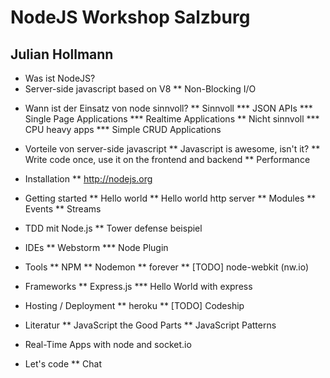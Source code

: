 # NodeJS Workshop Salzburg
## Julian Hollmann

- Was ist NodeJS?
- Server-side javascript based on V8
** Non-Blocking I/O

* Wann ist der Einsatz von node sinnvoll?
** Sinnvoll
*** JSON APIs
*** Single Page Applications
*** Realtime Applications
** Nicht sinnvoll
*** CPU heavy apps
*** Simple CRUD Applications

* Vorteile von server-side javascript
** Javascript is awesome, isn't it?
** Write code once, use it on the frontend and backend
** Performance

* Installation
** http://nodejs.org

* Getting started
** Hello world
** Hello world http server
** Modules
** Events
** Streams

* TDD mit Node.js
** Tower defense beispiel

* IDEs
** Webstorm
*** Node Plugin

* Tools
** NPM
** Nodemon
** forever
** [TODO] node-webkit (nw.io)

* Frameworks
** Express.js
*** Hello World with express

* Hosting / Deployment
** heroku
** [TODO] Codeship

* Literatur
** JavaScript the Good Parts
** JavaScript Patterns

* Real-Time Apps with node and socket.io

* Let's code
** Chat